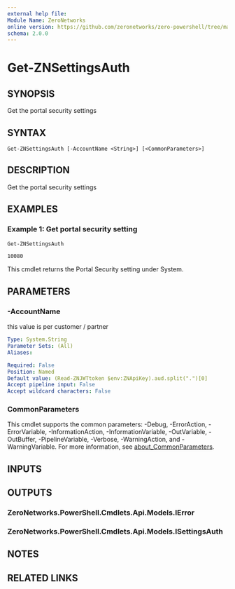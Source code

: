 ```yaml
---
external help file:
Module Name: ZeroNetworks
online version: https://github.com/zeronetworks/zero-powershell/tree/master/src/help/zeronetworks/get-znsettingsauth
schema: 2.0.0
---
```


# Get-ZNSettingsAuth

## SYNOPSIS
Get the portal security settings

## SYNTAX

```
Get-ZNSettingsAuth [-AccountName <String>] [<CommonParameters>]
```

## DESCRIPTION
Get the portal security settings

## EXAMPLES

### Example 1: Get portal security setting
```powershell
Get-ZNSettingsAuth
```

```output
10080
```

This cmdlet returns the Portal Security setting under System.

## PARAMETERS

### -AccountName
this value is per customer / partner

```yaml
Type: System.String
Parameter Sets: (All)
Aliases:

Required: False
Position: Named
Default value: (Read-ZNJWTtoken $env:ZNApiKey).aud.split(".")[0]
Accept pipeline input: False
Accept wildcard characters: False
```

### CommonParameters
This cmdlet supports the common parameters: -Debug, -ErrorAction, -ErrorVariable, -InformationAction, -InformationVariable, -OutVariable, -OutBuffer, -PipelineVariable, -Verbose, -WarningAction, and -WarningVariable. For more information, see [about_CommonParameters](http://go.microsoft.com/fwlink/?LinkID=113216).

## INPUTS

## OUTPUTS

### ZeroNetworks.PowerShell.Cmdlets.Api.Models.IError

### ZeroNetworks.PowerShell.Cmdlets.Api.Models.ISettingsAuth

## NOTES

## RELATED LINKS

